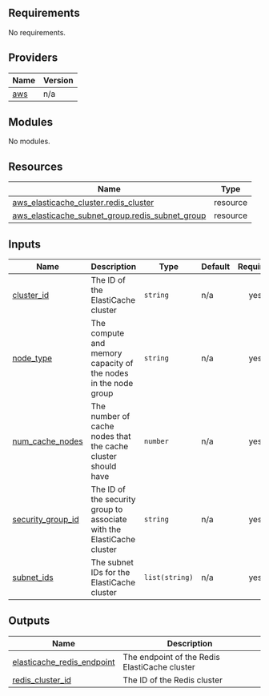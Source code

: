## Requirements

No requirements.

## Providers

| Name | Version |
|------|---------|
| <a name="provider_aws"></a> [aws](#provider\_aws) | n/a |

## Modules

No modules.

## Resources

| Name | Type |
|------|------|
| [aws_elasticache_cluster.redis_cluster](https://registry.terraform.io/providers/hashicorp/aws/latest/docs/resources/elasticache_cluster) | resource |
| [aws_elasticache_subnet_group.redis_subnet_group](https://registry.terraform.io/providers/hashicorp/aws/latest/docs/resources/elasticache_subnet_group) | resource |

## Inputs

| Name | Description | Type | Default | Required |
|------|-------------|------|---------|:--------:|
| <a name="input_cluster_id"></a> [cluster\_id](#input\_cluster\_id) | The ID of the ElastiCache cluster | `string` | n/a | yes |
| <a name="input_node_type"></a> [node\_type](#input\_node\_type) | The compute and memory capacity of the nodes in the node group | `string` | n/a | yes |
| <a name="input_num_cache_nodes"></a> [num\_cache\_nodes](#input\_num\_cache\_nodes) | The number of cache nodes that the cache cluster should have | `number` | n/a | yes |
| <a name="input_security_group_id"></a> [security\_group\_id](#input\_security\_group\_id) | The ID of the security group to associate with the ElastiCache cluster | `string` | n/a | yes |
| <a name="input_subnet_ids"></a> [subnet\_ids](#input\_subnet\_ids) | The subnet IDs for the ElastiCache cluster | `list(string)` | n/a | yes |

## Outputs

| Name | Description |
|------|-------------|
| <a name="output_elasticache_redis_endpoint"></a> [elasticache\_redis\_endpoint](#output\_elasticache\_redis\_endpoint) | The endpoint of the Redis ElastiCache cluster |
| <a name="output_redis_cluster_id"></a> [redis\_cluster\_id](#output\_redis\_cluster\_id) | The ID of the Redis cluster |
